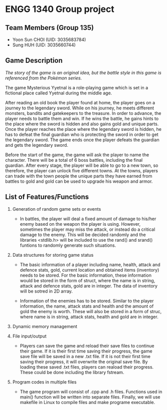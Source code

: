 # ENGG 1340 Group project
## Team Members (Group 135)
- Yoon Sun CHOI (UID: 3035683784)
- Sung HUH (UID: 3035660744)

## Game Description
*The story of the game is an original idea, but the battle style in this game is referenced from the Pokémon series.*

The game Mysterious Yyetnal is a role-playing game which is set in a fictional place called Yyetnal during the middle age.

After reading an old book the player found at home, the player goes on a journey to the legendary sword. While on his journey, he meets different monsters, bandits and gatekeepers to the treasure. In order to advance, the player needs to battle them and win. If he wins the battle, he gains hints to the place where the sword is hidden and also gains gold and unique parts. Once the player reaches the place where the legendary sword is hidden, he has to defeat the final guardian who is protecting the sword in order to get the legendary sword. The game ends once the player defeats the guardian and gets the legendary sword.

Before the start of the game, the game will ask the player to name the character. There will be a total of 6 boss battles, including the final guardian. After every stage, the player will be able to go to a new town, so therefore, the player can unlock five different towns. At the towns, players can trade with the town people the unique parts they have earned from battles to gold and gold can be used to upgrade his weapon and armor.

## List of Features/Functions
1. Generation of random game sets or events
   - In battles, the player will deal a fixed amount of damage to his/her enemy based on the weapon the player is using. However, sometimes the player may miss the attack, or instead do a critical damage to the enemy. This will be decided randomly and the libraries <stdlib.h> will be included to use the rand() and srand() funtions to randomly generate such situations.

2. Data structures for storing game status
   - The basic information of a player including name, health, attack and defence stats, gold, current location and obtained items (inventory) needs to be stored. For the basic information, these information would be stored in the form of struct, where the name is in string, attack and defence stats, gold are in integer. The data of inventory will be sotred in 2D array.
   
   - Information of the enemies has to be stored. Similar to the player information, the name, attack stats and health and the amount of gold the enemy is worth. These will also be stored in a form of struc, where name is in string, attack stats, health and gold are in integer.

3. Dynamic memory management

4. File input/output
   - Players can save the game and reload their save files to continue their game. If it is their first time saving their progress, the game save file will be saved in a new .txt file. If it is not their first time saving their progress, it will overwrite the original save file. By loading these saved .txt files, players can reaload their progress. These could be done including the library fstream. 

5. Program codes in multiple files
   - The game program will consist of .cpp and .h files. Functions used in main() function will be written into separate files. Finally, we will use makefile in Linux to compile files and make programe executable.

